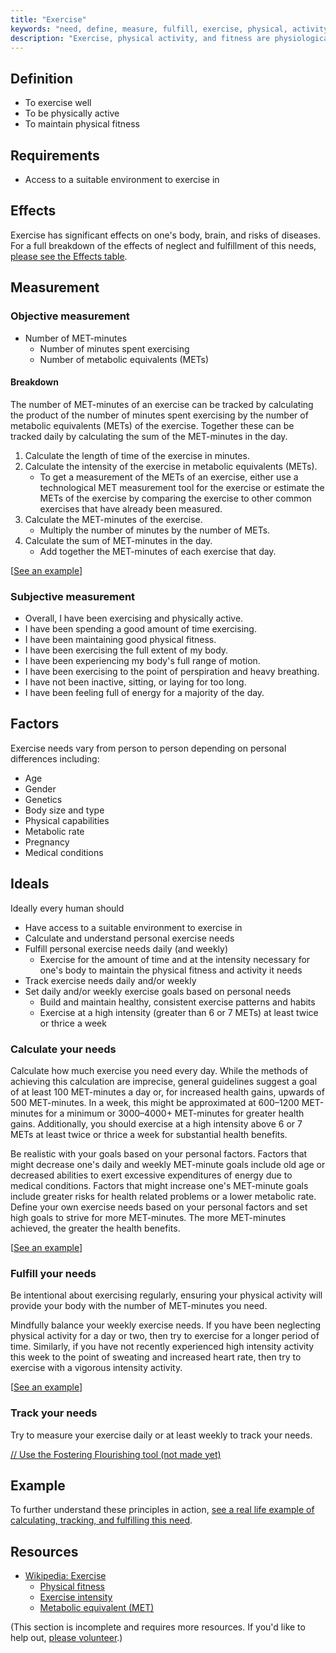 ```yaml
---
title: "Exercise"
keywords: "need, define, measure, fulfill, exercise, physical, activity, fitness"
description: "Exercise, physical activity, and fitness are physiological needs that should be defined, measured, and fostered."
---
```


## Definition

- To exercise well
- To be physically active
- To maintain physical fitness

## Requirements

- Access to a suitable environment to exercise in

## Effects

Exercise has significant effects on one's body, brain, and risks of diseases. For a full breakdown of the effects of neglect and fulfillment of this needs, [please see the Effects table](/needs/physiological/exercise/effects/).

## Measurement

### Objective measurement

- Number of MET-minutes
  - Number of minutes spent exercising
  - Number of metabolic equivalents (METs)

#### Breakdown

The number of MET-minutes of an exercise can be tracked by calculating the product of the number of minutes spent exercising by the number of metabolic equivalents (METs) of the exercise. Together these can be tracked daily by calculating the sum of the MET-minutes in the day.

1. Calculate the length of time of the exercise in minutes.
2. Calculate the intensity of the exercise in metabolic equivalents (METs).
   - To get a measurement of the METs of an exercise, either use a technological MET measurement tool for the exercise or estimate the METs of the exercise by comparing the exercise to other common exercises that have already been measured.
3. Calculate the MET-minutes of the exercise.
   - Multiply the number of minutes by the number of METs.
4. Calculate the sum of MET-minutes in the day.
   - Add together the MET-minutes of each exercise that day.

\[[See an example](/needs/physiological/exercise/example/#tracking-my-needs)]

### Subjective measurement

- Overall, I have been exercising and physically active.
- I have been spending a good amount of time exercising.
- I have been maintaining good physical fitness.
- I have been exercising the full extent of my body.
- I have been experiencing my body's full range of motion.
- I have been exercising to the point of perspiration and heavy breathing.
- I have not been inactive, sitting, or laying for too long.
- I have been feeling full of energy for a majority of the day.

## Factors

Exercise needs vary from person to person depending on personal differences including:

- Age
- Gender
- Genetics
- Body size and type
- Physical capabilities
- Metabolic rate
- Pregnancy
- Medical conditions

## Ideals

Ideally every human should

- Have access to a suitable environment to exercise in
- Calculate and understand personal exercise needs
- Fulfill personal exercise needs daily (and weekly)
  - Exercise for the amount of time and at the intensity necessary for one's body to maintain the physical fitness and activity it needs
- Track exercise needs daily and/or weekly
- Set daily and/or weekly exercise goals based on personal needs
  - Build and maintain healthy, consistent exercise patterns and habits
  - Exercise at a high intensity (greater than 6 or 7 METs) at least twice or thrice a week

### Calculate your needs

Calculate how much exercise you need every day. While the methods of achieving this calculation are imprecise, general guidelines suggest a goal of at least 100 MET-minutes a day or, for increased health gains, upwards of 500 MET-minutes. In a week, this might be approximated at 600–1200 MET-minutes for a minimum or 3000–4000+ MET-minutes for greater health gains. Additionally, you should exercise at a high intensity above 6 or 7 METs at least twice or thrice a week for substantial health benefits.

Be realistic with your goals based on your personal factors. Factors that might decrease one's daily and weekly MET-minute goals include old age or decreased abilities to exert excessive expenditures of energy due to medical conditions. Factors that might increase one's MET-minute goals include greater risks for health related problems or a lower metabolic rate. Define your own exercise needs based on your personal factors and set high goals to strive for more MET-minutes. The more MET-minutes achieved, the greater the health benefits.

\[[See an example](/needs/physiological/exercise/example/#calculating-my-needs)]

### Fulfill your needs

Be intentional about exercising regularly, ensuring your physical activity will provide your body with the number of MET-minutes you need.

Mindfully balance your weekly exercise needs. If you have been neglecting physical activity for a day or two, then try to exercise for a longer period of time. Similarly, if you have not recently experienced high intensity activity this week to the point of sweating and increased heart rate, then try to exercise with a vigorous intensity activity.

\[[See an example](/needs/physiological/exercise/example/#fulfilling-my-needs)]

### Track your needs

Try to measure your exercise daily or at least weekly to track your needs.

[// Use the Fostering Flourishing tool (not made yet)](#/)

## Example

To further understand these principles in action, [see a real life example of calculating, tracking, and fulfilling this need](/needs/physiological/exercise/example/).

## Resources

- [Wikipedia: Exercise](https://en.wikipedia.org/wiki/Exercise)
  - [Physical fitness](https://en.wikipedia.org/wiki/Physical_fitness)
  - [Exercise intensity](https://en.wikipedia.org/wiki/Exercise_intensity)
  - [Metabolic equivalent (MET)](https://en.wikipedia.org/wiki/Metabolic_equivalent)

(This section is incomplete and requires more resources. If you'd like to help out, [please volunteer](https://docs.google.com/forms/d/e/1FAIpQLSefwCNdvxgpY6hQZ-FEnwmCHdZFOCD5WXwIMNeKmSDVSh9A2g/viewform?usp=pp_url&entry.1605531621=Exercise&entry.136454288=Resources).)
